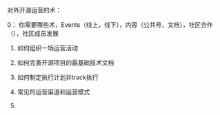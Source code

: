 对外开源运营的术：

0： 你需要哪些术，Events（线上，线下），内容（公共号，文档），社区合作（），社区成员发展

1. 如何组织一场运营活动


2. 如何完善开源项目的最基础技术文档


3. 如何制定执行计划并track执行


4. 常见的运营渠道和运营模式

5. 
